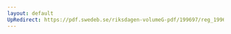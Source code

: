 ```yaml
---
layout: default
UpRedirect: https://pdf.swedeb.se/riksdagen-volumeG-pdf/199697/reg_199697/reg_199697_0277.pdf
---
```

